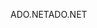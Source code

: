 <span data-ttu-id="0f4d9-101">ADO.NET</span><span class="sxs-lookup"><span data-stu-id="0f4d9-101">ADO.NET</span></span>
